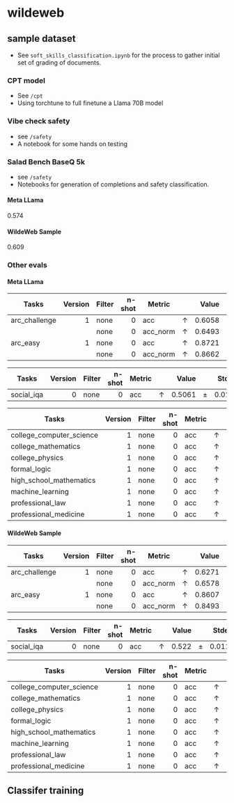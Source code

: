 # wildeweb

## sample dataset

- See `soft_skills_classification.ipynb` for the process to gather initial set of grading of documents.

### CPT model

- See `/cpt`
- Using torchtune to full finetune a Llama 70B model

### Vibe check safety

- see `/safety`
- A notebook for some hands on testing

### Salad Bench BaseQ 5k

- see `/safety`
- Notebooks for generation of completions and safety classification.

#### Meta LLama

0.574

#### WildeWeb Sample

0.609

### Other evals

#### Meta LLama

|    Tasks    |Version|Filter|n-shot| Metric |   |Value |   |Stderr|
|-------------|------:|------|-----:|--------|---|-----:|---|-----:|
|arc_challenge|      1|none  |     0|acc     |↑  |0.6058|±  |0.0143|
|             |       |none  |     0|acc_norm|↑  |0.6493|±  |0.0139|
|arc_easy     |      1|none  |     0|acc     |↑  |0.8721|±  |0.0069|
|             |       |none  |     0|acc_norm|↑  |0.8662|±  |0.0070|


|  Tasks   |Version|Filter|n-shot|Metric|   |Value |   |Stderr|
|----------|------:|------|-----:|------|---|-----:|---|-----:|
|social_iqa|      0|none  |     0|acc   |↑  |0.5061|±  |0.0113|


|         Tasks          |Version|Filter|n-shot|Metric|   |Value |   |Stderr|
|------------------------|------:|------|-----:|------|---|-----:|---|-----:|
|college_computer_science|      1|none  |     0|acc   |↑  |0.6400|±  |0.0482|
|college_mathematics     |      1|none  |     0|acc   |↑  |0.4600|±  |0.0501|
|college_physics         |      1|none  |     0|acc   |↑  |0.5392|±  |0.0496|
|formal_logic            |      1|none  |     0|acc   |↑  |0.5635|±  |0.0444|
|high_school_mathematics |      1|none  |     0|acc   |↑  |0.4074|±  |0.0300|
|machine_learning        |      1|none  |     0|acc   |↑  |0.6339|±  |0.0457|
|professional_law        |      1|none  |     0|acc   |↑  |0.6193|±  |0.0124|
|professional_medicine   |      1|none  |     0|acc   |↑  |0.8860|±  |0.0193|


#### WildeWeb Sample


|    Tasks    |Version|Filter|n-shot| Metric |   |Value |   |Stderr|
|-------------|------:|------|-----:|--------|---|-----:|---|-----:|
|arc_challenge|      1|none  |     0|acc     |↑  |0.6271|±  |0.0141|
|             |       |none  |     0|acc_norm|↑  |0.6578|±  |0.0139|
|arc_easy     |      1|none  |     0|acc     |↑  |0.8607|±  |0.0071|
|             |       |none  |     0|acc_norm|↑  |0.8493|±  |0.0073|


|  Tasks   |Version|Filter|n-shot|Metric|   |Value|   |Stderr|
|----------|------:|------|-----:|------|---|----:|---|-----:|
|social_iqa|      0|none  |     0|acc   |↑  |0.522|±  |0.0113|


|         Tasks          |Version|Filter|n-shot|Metric|   |Value |   |Stderr|
|------------------------|------:|------|-----:|------|---|-----:|---|-----:|
|college_computer_science|      1|none  |     0|acc   |↑  |0.6400|±  |0.0482|
|college_mathematics     |      1|none  |     0|acc   |↑  |0.4300|±  |0.0498|
|college_physics         |      1|none  |     0|acc   |↑  |0.5000|±  |0.0498|
|formal_logic            |      1|none  |     0|acc   |↑  |0.5397|±  |0.0446|
|high_school_mathematics |      1|none  |     0|acc   |↑  |0.4074|±  |0.0300|
|machine_learning        |      1|none  |     0|acc   |↑  |0.6518|±  |0.0452|
|professional_law        |      1|none  |     0|acc   |↑  |0.6037|±  |0.0125|
|professional_medicine   |      1|none  |     0|acc   |↑  |0.8566|±  |0.0213|


## Classifer training